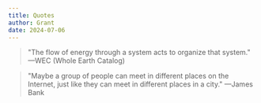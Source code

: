 ```yaml
---
title: Quotes
author: Grant
date: 2024-07-06
---
```

> "The flow of energy through a system acts to organize that system."
—WEC (Whole Earth Catalog)

> "Maybe a group of people can meet in different places on the Internet, just like they can meet in different places in a city."
—James Bank
